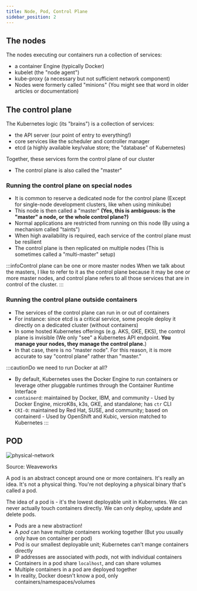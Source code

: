 ```yaml
---
title: Node, Pod, Control Plane
sidebar_position: 2
---
```


## The nodes

The nodes executing our containers run a collection of services:
- a container Engine (typically Docker)
- kubelet (the "node agent")
- kube-proxy (a necessary but not sufficient network component)
- Nodes were formerly called "minions" (You might see that word in older articles or documentation)

## The control plane

The Kubernetes logic (its "brains") is a collection of services:
- the API server (our point of entry to everything!)
- core services like the scheduler and controller manager
- etcd (a highly available key/value store; the "database" of Kubernetes)

Together, these services form the control plane of our cluster
- The control plane is also called the "master"

### Running the control plane on special nodes

- It is common to reserve a dedicated node for the control plane (Except for single-node development clusters, like when using minikube)
- This node is then called a "master" **(Yes, this is ambiguous: is the "master" a node, or the whole control plane?)**
- Normal applications are restricted from running on this node (By using a mechanism called "taints")
- When high availability is required, each service of the control plane must be resilient
- The control plane is then replicated on multiple nodes (This is sometimes called a "multi-master" setup)

:::infoControl plane can be one or more master nodes
When we talk about the masters, I like to refer to it as the control plane because it may be one or more master nodes, and control plane refers to all those services that are in control of the cluster.
:::

### Running the control plane outside containers

- The services of the control plane can run in or out of containers
- For instance: since etcd is a critical service, some people deploy it directly on a dedicated cluster (without containers)
- In some hosted Kubernetes offerings (e.g. AKS, GKE, EKS), the control plane is invisible (We only "see" a Kubernetes API endpoint. **You manage your nodes, they manage the control plane.**)
- In that case, there is no "master node". For this reason, it is more accurate to say "control plane" rather than "master."

:::cautionDo we need to run Docker at all?
- By default, Kubernetes uses the Docker Engine to run containers or leverage other pluggable runtimes through the Container Runtime Interface
- `containerd`: maintained by Docker, IBM, and community - Used by Docker Engine, microK8s, k3s, GKE, and standalone; has `ctr` CLI
- `CRI-O`: maintained by Red Hat, SUSE, and community; based on containerd - Used by OpenShift and Kubic, version matched to Kubernetes
:::

## POD

![physical-network](/img/web-development/kubernetes/architecture/pod.png)

Source: Weaveworks

A pod is an abstract concept around one or more containers. It's really an idea. It's not a physical thing. You're not deploying a physical binary that's called a pod. 

The idea of a pod is - it's the lowest deployable unit in Kubernetes. We can never actually touch containers directly. We can only deploy, update and delete pods.

- Pods are a new abstraction!
- A *pod* can have multiple containers working together (But you usually only have on container per pod)
- Pod is our smallest deployable unit; Kubernetes can't mange containers directly
- IP addresses are associated with *pods*, not with individual containers
- Containers in a pod share `localhost`, and can share volumes
- Multiple containers in a pod are deployed together
- In reality, Docker doesn't know a pod, only containers/namespaces/volumes
